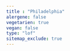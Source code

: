 ```yaml
---
title : "Philadelphia"
alergene: false
vegetarien: true
vegan: false
type: "lof"
sitemap_exclude: true
--- 
```

